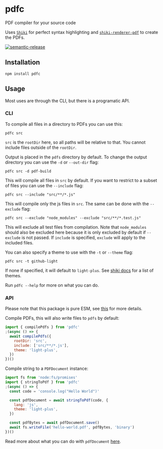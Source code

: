 # pdfc

PDF compiler for your source code

Uses [`Shiki`](https://github.com/shikijs/shiki) for perfect syntax highlighting and [`shiki-renderer-pdf`](https://github.com/sachinraja/shiki-renderer-pdf) to create the PDFs.

[![semantic-release](https://img.shields.io/badge/%20%20%F0%9F%93%A6%F0%9F%9A%80-semantic--release-e10079.svg)](https://github.com/semantic-release/semantic-release)

## Installation

```shell
npm install pdfc
```

## Usage

Most uses are through the CLI, but there is a programatic API.

### CLI

To compile all files in a directory to PDFs you can use this:

```shell
pdfc src
```

`src` is the `rootDir` here, so all paths will be relative to that. You cannot include files outside of the `rootDir`.

Output is placed in the `pdfs` directory by default. To change the output directory you can use the `-d` or `--out-dir` flag:

```shell
pdfc src -d pdf-build
```

This will compile all files in `src` by default. If you want to restrict to a subset of files you can use the `--include` flag:

```shell
pdfc src --include "src/**/*.js"
```

This will compile only the js files in `src`. The same can be done with the `--exclude` flag:

```shell
pdfc src --exclude "node_modules" --exclude "src/**/*.test.js"
```

This will exclude all test files from compilation. Note that `node_modules` should also be excluded here because it is only excluded by default if `--exclude` is not passed. If `include` is specified, `exclude` will apply to the included files.

You can also specify a theme to use with the `-t` or `--theme` flag:

```shell
pdfc src -t github-light
```

If none if specified, it will default to `light-plus`. See [shiki docs](https://github.com/shikijs/shiki/blob/main/docs/themes.md#all-themes) for a list of themes.

Run `pdfc --help` for more on what you can do.

### API

Please note that this package is pure ESM, see [this](https://gist.github.com/sindresorhus/a39789f98801d908bbc7ff3ecc99d99c) for more details.

Compile PDFs, this will also write files to `pdfs` by default:

```js
import { compilePdfs } from 'pdfc'
;(async () => {
  await compilePdfs({
    rootDir: 'src',
    include: ['src/**/*.js'],
    theme: 'light-plus',
  })
})()
```

Compile string to a `PDFDocument` instance:

```js
import fs from 'node:fs/promises'
import { stringToPdf } from 'pdfc'
;(async () => {
  const code = 'console.log("Hello World")'

  const pdfDocument = await stringToPdf(code, {
    lang: 'js',
    theme: 'light-plus',
  })

  const pdfBytes = await pdfDocument.save()
  await fs.writeFile('hello-world.pdf', pdfBytes, 'binary')
})()
```

Read more about what you can do with `pdfDocument` [here](https://pdf-lib.js.org/).
